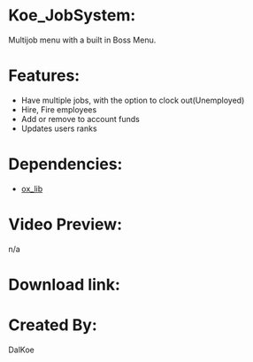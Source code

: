 
 
# Koe_JobSystem:
Multijob menu with a built in Boss Menu. 

# Features:
* Have multiple jobs, with the option to clock out(Unemployed)
* Hire, Fire employees
* Add or remove to account funds
* Updates users ranks

# Dependencies:
* [ox_lib](https://github.com/overextended/ox_lib)

# Video Preview:
n/a

# Download link:


# Created By:
DalKoe

